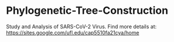 # Phylogenetic-Tree-Construction
Study and Analysis of SARS-CoV-2 Virus.
Find more details at: https://sites.google.com/ufl.edu/cap5510fa21cya/home
